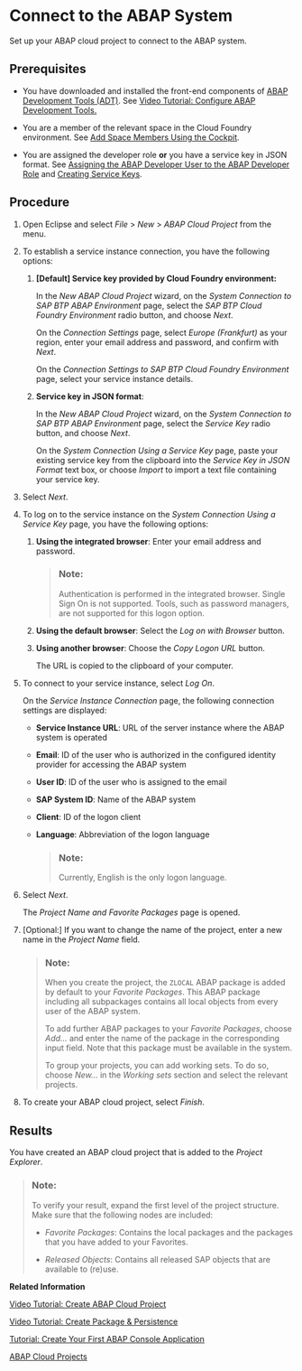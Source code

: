 <!-- loio7379dbd2e1684119bc1dd28874bbbb7b -->

# Connect to the ABAP System

Set up your ABAP cloud project to connect to the ABAP system.



<a name="loio7379dbd2e1684119bc1dd28874bbbb7b__prereq_egy_214_l2b"/>

## Prerequisites

-   You have downloaded and installed the front-end components of [ABAP Development Tools \(ADT\)](https://tools.hana.ondemand.com/#abap). See [Video Tutorial: Configure ABAP Development Tools.](https://www.youtube.com/watch?v=hgJgDTyB6Kg&list=PLkzo92owKnVxWqJSoFLGe1VRkzOs4Ucdr&index=5&t=0s) 

-   You are a member of the relevant space in the Cloud Foundry environment. See [Add Space Members Using the Cockpit](https://help.sap.com/viewer/65de2977205c403bbc107264b8eccf4b/Cloud/en-US/81d0b4dcfbc84016b6b3c1465d4272f4.html).
-   You are assigned the developer role **or** you have a service key in JSON format. See [Assigning the ABAP Developer User to the ABAP Developer Role](../20-getting-started/Assigning_the_ABAP_Developer_User_to_the_ABAP_Developer_Role_13b2cfb.md) and [Creating Service Keys](Creating_Service_Keys_4514a14.md).



## Procedure

1.  Open Eclipse and select *File* \> *New* \> *ABAP Cloud Project* from the menu.

2.  To establish a service instance connection, you have the following options:

    1.  **\[Default\] Service key provided by Cloud Foundry environment:** 

        In the *New ABAP Cloud Project* wizard, on the *System Connection to SAP BTP ABAP Environment* page, select the *SAP BTP Cloud Foundry Environment* radio button, and choose *Next*.

        On the *Connection Settings* page, select *Europe \(Frankfurt\)* as your region, enter your email address and password, and confirm with *Next*.

        On the *Connection Settings to SAP BTP Cloud Foundry Environment* page, select your service instance details.

    2.  **Service key in JSON format**:

        In the *New ABAP Cloud Project* wizard, on the *System Connection to SAP BTP ABAP Environment* page, select the *Service Key* radio button, and choose *Next*.

        On the *System Connection Using a Service Key* page, paste your existing service key from the clipboard into the *Service Key in JSON Format* text box, or choose *Import* to import a text file containing your service key.

3.  Select *Next*.

4.  To log on to the service instance on the *System Connection Using a Service Key* page, you have the following options:

    1.  **Using the integrated browser**: Enter your email address and password.

        > ### Note:  
        > Authentication is performed in the integrated browser. Single Sign On is not supported. Tools, such as password managers, are not supported for this logon option.

    2.  **Using the default browser**: Select the *Log on with Browser* button.

    3.  **Using another browser**: Choose the *Copy Logon URL* button.

        The URL is copied to the clipboard of your computer.

5.  To connect to your service instance, select *Log On*.

    On the *Service Instance Connection* page, the following connection settings are displayed:

    -   **Service Instance URL**: URL of the server instance where the ABAP system is operated

    -   **Email**: ID of the user who is authorized in the configured identity provider for accessing the ABAP system

    -   **User ID**: ID of the user who is assigned to the email

    -   **SAP System ID**: Name of the ABAP system

    -   **Client**: ID of the logon client

    -   **Language**: Abbreviation of the logon language

        > ### Note:  
        > Currently, English is the only logon language.

6.  Select *Next*.

    The *Project Name and Favorite Packages* page is opened.

7.  \[Optional:\] If you want to change the name of the project, enter a new name in the *Project Name* field.

    > ### Note:  
    > When you create the project, the `ZLOCAL` ABAP package is added by default to your *Favorite Packages*. This ABAP package including all subpackages contains all local objects from every user of the ABAP system.
    > 
    > To add further ABAP packages to your *Favorite Packages*, choose *Add...* and enter the name of the package in the corresponding input field. Note that this package must be available in the system.
    > 
    > To group your projects, you can add working sets. To do so, choose *New...* in the *Working sets* section and select the relevant projects.

8.  To create your ABAP cloud project, select *Finish*.




<a name="loio7379dbd2e1684119bc1dd28874bbbb7b__result_sht_wkv_l2b"/>

## Results

You have created an ABAP cloud project that is added to the *Project Explorer*.

> ### Note:  
> To verify your result, expand the first level of the project structure. Make sure that the following nodes are included:
> 
> -   *Favorite Packages*: Contains the local packages and the packages that you have added to your Favorites.
> 
> -   *Released Objects*: Contains all released SAP objects that are available to \(re\)use.

**Related Information**  


[Video Tutorial: Create ABAP Cloud Project](https://www.youtube.com/watch?v=fRQbG9XSlHg&list=PLkzo92owKnVxWqJSoFLGe1VRkzOs4Ucdr&index=5)

[Video Tutorial: Create Package & Persistence](https://www.youtube.com/watch?v=82OWiDm2600&list=PLkzo92owKnVxWqJSoFLGe1VRkzOs4Ucdr&index=6)

[Tutorial: Create Your First ABAP Console Application](https://developers.sap.com/tutorials/abap-environment-console-application.html)

[ABAP Cloud Projects](https://help.sap.com/viewer/5371047f1273405bb46725a417f95433/Cloud/en-US/4ec176c76e391014adc9fffe4e204223.html)

